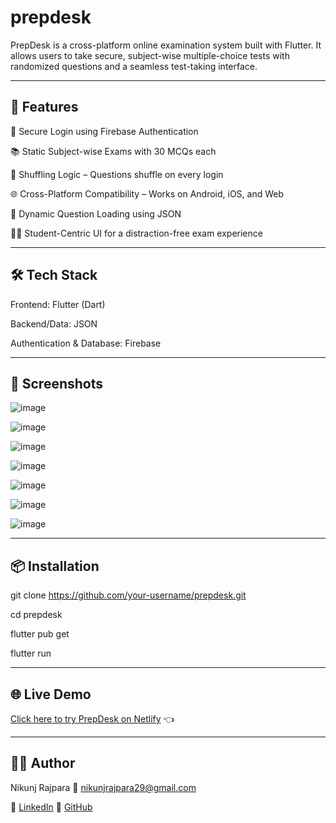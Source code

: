 # prepdesk

PrepDesk is a cross-platform online examination system built with Flutter. It allows users to take secure, subject-wise multiple-choice tests with randomized questions and a seamless test-taking interface.
_____________________________________________________________________________________________________________________________
🚀 Features
--------------

🔐 Secure Login using Firebase Authentication

📚 Static Subject-wise Exams with 30 MCQs each

🔄 Shuffling Logic – Questions shuffle on every login

🌐 Cross-Platform Compatibility – Works on Android, iOS, and Web

💾 Dynamic Question Loading using JSON

🧑‍🎓 Student-Centric UI for a distraction-free exam experience

_____________________________________________________________________________________________________________________________

🛠️ Tech Stack
------------------
Frontend: Flutter (Dart)

Backend/Data: JSON

Authentication & Database: Firebase

_____________________________________________________________________________________________________________________________

📸 Screenshots
---------------
![image](https://github.com/user-attachments/assets/1ad6dbdb-108b-4f20-83df-265bd661d6bb)

![image](https://github.com/user-attachments/assets/e67f327a-d03d-4863-a321-bc7558f148c9)

![image](https://github.com/user-attachments/assets/dc0f15f8-3fa1-4c6e-b668-b6f9f986abfc)

![image](https://github.com/user-attachments/assets/dea42c6a-ef6f-4a2c-a747-e2d7b8aa8495)

![image](https://github.com/user-attachments/assets/2a5e1331-2704-4f85-8dcb-726558c2178f)

![image](https://github.com/user-attachments/assets/5830f87c-1704-402f-97f0-de256ebb9c25)

![image](https://github.com/user-attachments/assets/392b6955-eca6-4306-946c-b7d0874e5053)

_____________________________________________________________________________________________________________________________

📦 Installation
-----------------
git clone https://github.com/your-username/prepdesk.git

cd prepdesk

flutter pub get

flutter run

_____________________________________________________________________________________________________________________________

🌐 Live Demo
--------------
[Click here to try PrepDesk on Netlify](https://prepdeskexam.netlify.app/) 👈

_____________________________________________________________________________________________________________________________

🧑‍💻 Author
--------------
Nikunj Rajpara
📧 nikunjrajpara29@gmail.com

🔗 [LinkedIn](https://www.linkedin.com/in/nikunj-rajpara-4628a0247) 
🔗 [GitHub](https://github.com/nikunjrajpara)

